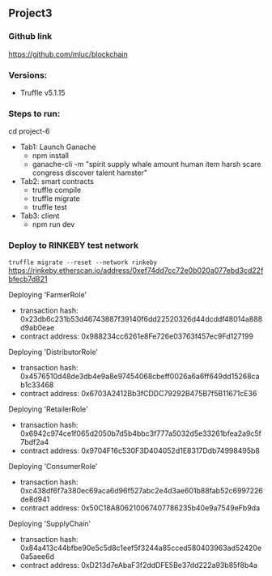 ## Project3
### Github link 
https://github.com/mluc/blockchain

### Versions:
- Truffle v5.1.15

### Steps to run:
cd project-6
- Tab1: Launch Ganache
   - npm install
   - ganache-cli -m "spirit supply whale amount human item harsh scare congress discover talent hamster"
- Tab2: smart contracts
   - truffle compile
   - truffle migrate
   - truffle test
- Tab3: client
   - npm run dev
###  Deploy to RINKEBY test network
`truffle migrate --reset --network rinkeby`
https://rinkeby.etherscan.io/address/0xef74dd7cc72e0b020a077ebd3cd22fbfecb7d821

   Deploying 'FarmerRole'
   - transaction hash:    0x23db6c231b53d46743887f39140f6dd22520326d44dcddf48014a888d9ab0eae
   - contract address:    0x988234cc6261e8Fe726e03763f457ec9Fd127199

   Deploying 'DistributorRole'
   - transaction hash:    0x4576510d48de3db4e9a8e97454068cbeff0026a6a6ff649dd15268cab1c33468
   - contract address:    0x6703A2412Bb3fCDDC79292B475B7f5B11671cE36

   Deploying 'RetailerRole'
   - transaction hash:    0x6942c974ce1f065d2050b7d5b4bbc3f777a5032d5e33261bfea2a9c5f7bdf2a4
   - contract address:    0x9704F16c530F3D404052d1E8317Ddb74998495b8

   Deploying 'ConsumerRole'
   - transaction hash:    0xc438df6f7a380ec69aca6d96f527abc2e4d3ae601b88fab52c6997226de8d941
   - contract address:    0x50C18A806210067407786235b40e9a7549eFb9da

   Deploying 'SupplyChain'
   -  transaction hash:    0x84a413c44bfbe90e5c5d8c1eef5f3244a85cced580403963ad52420e0a5aee6d
   - contract address:    0xD213d7eAbaF3f2ddDFE5Be37dd222a93b85f8b4a
